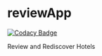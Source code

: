 # reviewApp

[![Codacy Badge](https://api.codacy.com/project/badge/Grade/e4341ffe180d40f7b3cc461ff09ab2e8)](https://app.codacy.com/gh/BuildForSDGCohort2/reviewApp?utm_source=github.com&utm_medium=referral&utm_content=BuildForSDGCohort2/reviewApp&utm_campaign=Badge_Grade_Dashboard)


Review and Rediscover Hotels
